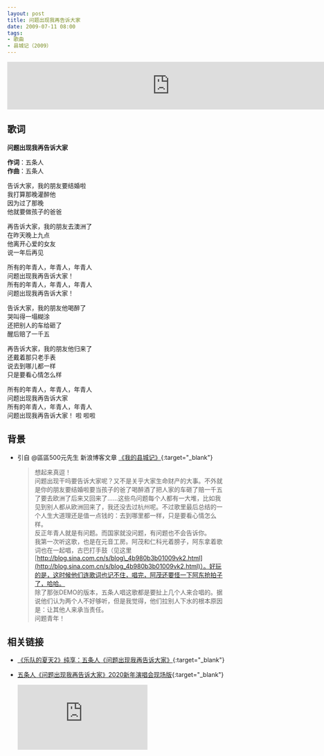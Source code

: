 ```yaml
---
layout: post
title: 问题出现我再告诉大家
date: 2009-07-11 08:00
tags:
- 歌曲
- 县城记（2009）
---
```


<iframe frameborder="no" border="0" marginwidth="0" marginheight="0" width="750" height="110" loading="lazy" sandbox="allow-popups allow-scripts allow-same-origin" src="https://www.xiami.com/webapp/embed-player?autoPlay=1&id=1769016980"></iframe>

## 歌词

**问题出现我再告诉大家**

**作词**：五条人  
**作曲**：五条人

告诉大家，我的朋友要结婚啦  
我打算那晚灌醉他  
因为过了那晚  
他就要做孩子的爸爸

再告诉大家，我的朋友去澳洲了  
在昨天晚上九点  
他离开心爱的女友  
说一年后再见

所有的年青人，年青人，年青人  
问题出现我再告诉大家！  
所有的年青人，年青人，年青人  
问题出现我再告诉大家！

告诉大家，我的朋友他喝醉了  
哭叫得一塌糊涂  
还把别人的车给砸了  
醒后赔了一千五

再告诉大家，我的朋友他归来了  
还戴着那只老手表  
说去到哪儿都一样  
只是要看心情怎么样

所有的年青人，年青人，年青人  
问题出现我再告诉大家  
所有的年青人，年青人，年青人  
问题出现我再告诉大家！
啦 啦啦

## 背景

* 引自 @區區500元先生 新浪博客文章 [《我的县城记》](http://blog.sina.com.cn/s/blog_4b980b3b0100f9r1.html){:target="_blank"}
  
  > 想起来真逗！  
  > 问题出现干吗要告诉大家呢？又不是关乎大家生命财产的大事。不外就是你的朋友要结婚啦要当孩子的爸了喝醉酒了把人家的车砸了赔一千五了要去欧洲了后来又回来了……这些鸟问题每个人都有一大堆，比如我见到别人都从欧洲回来了，我还没去过杭州呢。不过歌里最后总结的一个人生大道理还是值一点钱的：去到哪里都一样，只是要看心情怎么样。  
  > 反正年青人就是有问题。而国家就没问题，有问题也不会告诉你。  
  > 我第一次听这歌，也是在元音工房。阿茂和仁科光着膀子，阿东拿着歌词也在一起唱，古巴打手鼓（见这里[http://blog.sina.com.cn/s/blog\_4b980b3b01009vk2.html](http://blog.sina.com.cn/s/blog_4b980b3b01009vk2.html)）。好玩的是，这时候他们连歌词也记不住，唱完，阿茂还要怪一下阿东抢拍子了，哈哈。  
  > 除了那张DEMO的版本，五条人唱这歌都是要扯上几个人来合唱的。据说他们认为两个人不好够听，但是我觉得，他们拉别人下水的根本原因是：让其他人来承当责任。  
  > 问题青年！

## 相关链接

* [《乐队的夏天2》纯享：五条人《问题出现我再告诉大家》](https://www.iqiyi.com/v_b81jhmlo5c.html){:target="_blank"}

* [五条人《问题出现我再告诉大家》2020新年演唱会现场版](https://v.youku.com/v_show/id_XNDc5MDE5OTg5Ng==.html?spm=a2h0c.8166622.PhoneSokuUgc_1.dtitle){:target="_blank"}

  <div class="iframe-container"><iframe class="responsive-iframe" src='https://player.youku.com/embed/XNDc5MDE5OTg5Ng==' frameborder="no" allowfullscreen="true"></iframe></div>